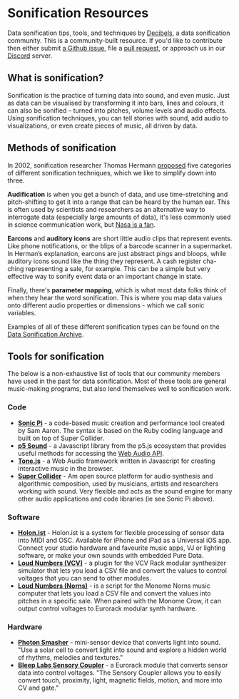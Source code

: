 # Sonification Resources

Data sonification tips, tools, and techniques by [Decibels](https://decibels.community/), a data sonification community. This is a community-built resource. If you'd like to contribute then either submit [a Github issue](https://github.com/Decibels-Sonification/sonification-resources/issues), file a [pull request](https://github.com/Decibels-Sonification/sonification-resources/pulls), or approach us in our [Discord](http://decibels.community) server.

## What is sonification?

Sonification is the practice of turning data into sound, and even music. Just as data can be visualised by transforming it into bars, lines and colours, it can also be sonified – turned into pitches, volume levels and audio effects. Using sonification techniques, you can tell stories with sound, add audio to visualizations, or even create pieces of music, all driven by data.

## Methods of sonification

In 2002, sonification researcher Thomas Hermann [proposed](https://sonification.de/son/techniques/) five categories of different sonification techniques, which we like to simplify down into three.

**Audification** is when you get a bunch of data, and use time-stretching and pitch-shifting to get it into a range that can be heard by the human ear. This is often used by scientists and researchers as an alternative way to interrogate data (especially large amounts of data), it's less commonly used in science communication work, but [Nasa is a fan](https://www.nasa.gov/feature/goddard/2018/sounds-of-the-sun/).

**Earcons** and **auditory icons** are short little audio clips that represent events. Like phone notifications, or the blips of a barcode scanner in a supermarket. In Herman’s explanation, earcons are just abstract pings and bloops, while auditory icons sound like the thing they represent. A cash register cha-ching representing a sale, for example. This can be a simple but very effective way to sonify event data or an important change in state.

Finally, there's **parameter mapping**, which is what most data folks think of when they hear the word sonification. This is where you map data values onto different audio properties or dimensions - which we call sonic variables.

Examples of all of these different sonification types can be found on the [Data Sonification Archive](https://sonification.design/).

## Tools for sonification

The below is a non-exhaustive list of tools that our community members have used in the past for data sonification. Most of these tools are general music-making programs, but also lend themselves well to sonification work.

### Code

- **[Sonic Pi](https://sonic-pi.net/)** - a code-based music creation and performance tool created by Sam Aaron. The syntax is based on the Ruby coding language and built on top of Super Collider.
- **[p5 Sound](https://p5js.org/reference/#/libraries/p5.sound)** - a Javascript library from the p5.js ecosystem that provides useful methods for accessing the [Web Audio API](https://developer.mozilla.org/en-US/docs/Web/API/Web_Audio_API).
- **[Tone.js](https://tonejs.github.io/)** - a Web Audio framework written in Javascript for creating interactive music in the browser.
- **[Super Collider](https://supercollider.github.io/)** - Am open source platform for audio synthesis and algorithmic composition, used by musicians, artists and researchers working with sound. Very flexible and acts as the sound engine for many other audio applications and code libraries (ie see Sonic Pi above).

### Software

- **[Holon.ist](https://holon.ist/)** - Holon.ist is a system for flexible processing of sensor data into MIDI and OSC. Available for iPhone and iPad as a Universal iOS app. Connect your studio hardware and favourite music apps, VJ or lighting software, or make your own sounds with embedded Pure Data. 
- **[Loud Numbers (VCV)](https://library.vcvrack.com/LoudNumbers/LoudNumbers)** - a plugin for the VCV Rack modular synthesizer simulator that lets you load a CSV file and convert the values to control voltages that you can send to other modules.
- **[Loud Numbers (Norns)](https://norns.community/en/authors/duncan-geere/loud-numbers)** - is a script for the Monome Norns music computer that lets you load a CSV file and convert the values into pitches in a specific sale. When paired with the Monome Crow, it can output control voltages to Eurorack modular synth hardware.

### Hardware

- **[Photon Smasher](https://www.clipsoundandmusic.uk/photonsmasher/)** - mini-sensor device that converts light into sound. "Use a solar cell to convert light into sound and explore a hidden world of rhythms, melodies and textures."
- **[Bleep Labs Sensory Coupler](https://bleeplabs.com/sc/)** - a Eurorack module that converts sensor data into control voltages. "The Sensory Coupler allows you to easily convert touch, proximity, light, magnetic fields, motion, and more into CV and gate."
